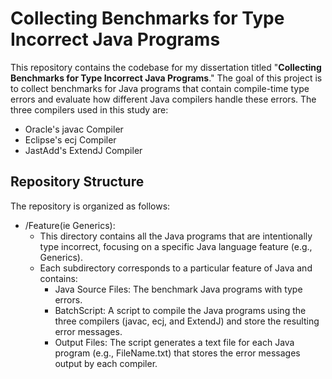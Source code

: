 # Collecting Benchmarks for Type Incorrect Java Programs
This repository contains the codebase for my dissertation titled "**Collecting Benchmarks for Type Incorrect Java Programs**." The goal of this project is to collect benchmarks for Java programs that contain compile-time type errors and evaluate how different Java compilers handle these errors. The three compilers used in this study are:

* Oracle's javac Compiler
* Eclipse's ecj Compiler
* JastAdd's ExtendJ Compiler


## **Repository Structure**

The repository is organized as follows:

* /Feature(ie Generics):
  * This directory contains all the Java programs that are intentionally type incorrect, focusing on a specific Java language feature (e.g., Generics).
  * Each subdirectory corresponds to a particular feature of Java and contains:
    * Java Source Files: The benchmark Java programs with type errors.
    * BatchScript: A script to compile the Java programs using the three compilers (javac, ecj, and ExtendJ) and store the resulting error messages.
    * Output Files: The script generates a text file for each Java program (e.g., FileName.txt) that stores the error messages output by each compiler.
